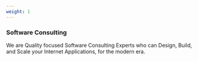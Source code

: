 ```yaml
---
weight: 1
---
```


### Software Consulting

We are Quality focused Software Consulting Experts who can Design, Build, and Scale your Internet Applications, for the modern era.
